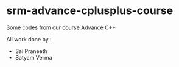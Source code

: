 # srm-advance-cplusplus-course
Some codes from our course Advance C++

All work done by :
 - Sai Praneeth
 - Satyam Verma
